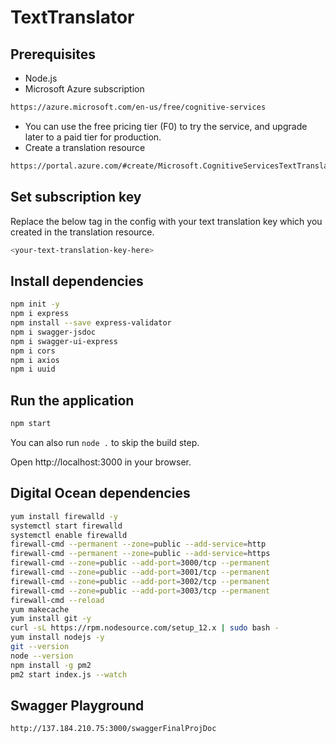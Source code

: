 # TextTranslator

## Prerequisites

- Node.js
- Microsoft Azure subscription

```sh
https://azure.microsoft.com/en-us/free/cognitive-services
```

- You can use the free pricing tier (F0) to try the service, and upgrade later to a paid tier for production.
- Create a translation resource

```sh
https://portal.azure.com/#create/Microsoft.CognitiveServicesTextTranslation
```

## Set subscription key

Replace the below tag in the config with your text translation key which you created in the translation resource.

```sh
<your-text-translation-key-here>
```

## Install dependencies

```sh
npm init -y
npm i express
npm install --save express-validator
npm i swagger-jsdoc
npm i swagger-ui-express
npm i cors
npm i axios
npm i uuid
```

## Run the application

```sh
npm start
```

You can also run `node .` to skip the build step.

Open http://localhost:3000 in your browser.

## Digital Ocean dependencies

```sh
yum install firewalld -y
systemctl start firewalld
systemctl enable firewalld
firewall-cmd --permanent --zone=public --add-service=http
firewall-cmd --permanent --zone=public --add-service=https
firewall-cmd --zone=public --add-port=3000/tcp --permanent
firewall-cmd --zone=public --add-port=3001/tcp --permanent
firewall-cmd --zone=public --add-port=3002/tcp --permanent
firewall-cmd --zone=public --add-port=3003/tcp --permanent
firewall-cmd --reload
yum makecache
yum install git -y
curl -sL https://rpm.nodesource.com/setup_12.x | sudo bash -
yum install nodejs -y
git --version
node --version
npm install -g pm2
pm2 start index.js --watch
```

## Swagger Playground

```sh
http://137.184.210.75:3000/swaggerFinalProjDoc
```